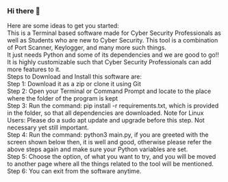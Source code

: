 ### Hi there 👋

Here are some ideas to get you started:<br />
This is a Terminal based software made for Cyber Security Professionals as well as Students who are new to Cyber Security. This tool is a combination of Port Scanner, Keylogger, and many more such things.<br />
It just needs Python and some of its dependencies and we are good to go!!<br />
It is highly customizable such that Cyber Security Professionals can add more features to it.<br />
Steps to Download and Install this software are:<br />
Step 1: Download it as a zip or clone it using Git<br />
Step 2: Open your Terminal or Command Prompt and locate to the place where the folder of the program is kept<br />
Step 3: Run the command: pip install -r requirements.txt, which is provided in the folder, so that all dependencies are downloaded. Note for Linux Users: Please do a sudo apt update and upgrade before this step. Not necessary yet still important.<br />
Step 4: Run the command: python3 main.py, if you are greeted with the screen shown below then, it is well and good, otherwise please refer the above steps again and make sure your Python variables are set.<br />
Step 5: Choose the option, of what you want to try, and you will be moved to another page where all the things related to the tool will be mentioned.<br />
Step 6: You can exit from the software anytime.<br />
